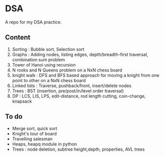 # DSA
A repo for my DSA practice.

## Content
1. Sorting : Bubble sort, Selection sort
2. Graphs : Adding nodes, listing edges, depth/breadth-first traversal, combination sum problem
3. Tower of Hanoi using recursion
4. N rooks and N Queens problem on a NxN chess board
5. knight walk : DFS and BFS based approach for moving a knight from one point to other on a NxN chess board
6. Linked lists : Traverse, pushback/front, insert/delete nodes
7. Trees : BST (insertion, pre/post/in/level order traversal)
8. DP : LCS, LIS, LPS, edit-distance, rod length cutting, coin-change, knapsack

## To do
* Merge sort, quick sort
* Knight's tour of board
* Travelling salesman
* Heaps, heapq module in python
* Trees : node deletion, subtree height,depth, properties, AVL trees
